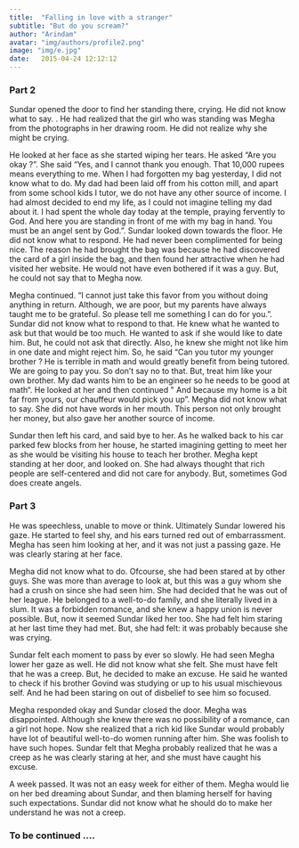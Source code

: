 ```yaml
---
title:  "Falling in love with a stranger"
subtitle: "But do you scream?"
author: "Arindam"
avatar: "img/authors/profile2.png"
image: "img/e.jpg"
date:   2015-04-24 12:12:12
---
```


### Part 2
Sundar opened the door to find her standing there, crying. He did not know what to say. . He had realized that the girl who was standing was Megha from the photographs in her drawing room. He did not realize why she might be crying.

He looked at her face as she started wiping her tears. He asked “Are you okay ?”. She said “Yes, and I cannot thank you enough. That 10,000 rupees means everything to me. When I had forgotten my bag yesterday, I did not know what to do. My dad had been laid off from his cotton mill, and apart from some school kids I tutor, we do not have any other source of income.  I had almost decided to end my life, as I could not imagine telling my dad about it. I had spent the whole day today at the temple, praying fervently to God. And here you are standing in front of me with my bag in hand. You must be an angel sent by God.”. Sundar looked down towards the floor. He did not know what to respond. He had never been complimented for being nice. The reason he had brought the bag was because he had discovered the card of a girl inside the bag, and then found her attractive when he had visited her website. He would not have even bothered if it was a guy. But, he could not say that to Megha now.

Megha continued. “I cannot just take this favor from you without doing anything in return. Although, we are poor, but my parents have always taught me to be grateful. So please tell me something I can do for you.”. Sundar did not know what to respond to that. He knew what he wanted to ask but that would be too much. He wanted to ask if she would like to date him. But, he could not ask that directly. Also, he knew she might not like him in one date and might reject him. So, he said “Can you tutor my younger brother ? He is terrible in math and would greatly benefit from being tutored. We are going to pay you. So don’t say no to that. But, treat him like your own brother. My dad wants him to be an engineer so he needs to be good at math“. He looked at her and then continued " And because my home is a bit far from yours, our chauffeur would pick you up”. Megha did not know what to say. She did not have words in her mouth. This person not only brought her money, but also gave her another source of income.

Sundar then left his card, and said bye to her. As he walked back to his car parked few blocks from her house, he started imagining getting to meet her as she would be visiting his house to teach her brother. Megha kept standing at her door, and looked on. She had always thought that rich people are self-centered and did not care for anybody. But, sometimes God does create angels.

### Part 3

He was speechless, unable to move or think. Ultimately Sundar lowered his gaze. He started to feel shy, and his ears turned red out of embarrassment. Megha has seen him looking at her, and it was not just a passing gaze. He was clearly staring at her face.

Megha did not know what to do. Ofcourse, she had been stared at by other guys. She was more than average to look at, but this was a guy whom she had a crush on since she had seen him. She had decided that he was out of her league. He belonged to a well-to-do family, and she literally lived in a slum. It was a forbidden romance, and she knew a happy union is never possible. But, now it seemed Sundar liked her too. She had felt him staring at her last time they had met. But, she had felt: it was probably because she was crying.

Sundar felt each moment to pass by ever so slowly. He had seen Megha lower her gaze as well. He did not know what she felt. She must have felt that he was a creep. But, he decided to make an excuse. He said he wanted to check if his brother Govind was studying or up to his usual mischievous self. And he had been staring on out of disbelief to see him so focused.

Megha responded okay and Sundar closed the door. Megha was disappointed. Although she knew there was no possibility of a romance, can a girl not hope. Now she realized that a rich kid like Sundar would probably have lot of beautiful well-to-do women running after him. She was foolish to have such hopes. Sundar felt that Megha probably realized that he was a creep as he was clearly staring at her, and she must have caught his excuse.

A week passed. It was not an easy week for either of them. Megha would lie on her bed dreaming about Sundar, and then blaming herself for having such expectations. Sundar did not know what he should do to make her understand he was not a creep.

### To be continued ....
